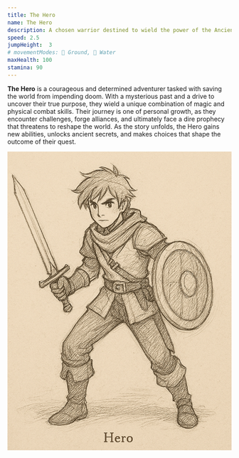 ```yaml
---
title: The Hero
name: The Hero
description: A chosen warrior destined to wield the power of the Ancients and restore balance to Eldoria.
speed: 2.5
jumpHeight:  3
# movementModes: 🏃 Ground, 🌊 Water
maxHealth: 100
stamina: 90
---
```


**The Hero** is a courageous and determined adventurer tasked with saving the world from impending doom. With a mysterious past and a drive to uncover their true purpose, they wield a unique combination of magic and physical combat skills. Their journey is one of personal growth, as they encounter challenges, forge alliances, and ultimately face a dire prophecy that threatens to reshape the world. As the story unfolds, the Hero gains new abilities, unlocks ancient secrets, and makes choices that shape the outcome of their quest.

![](../../../files/hero-sketch.png)